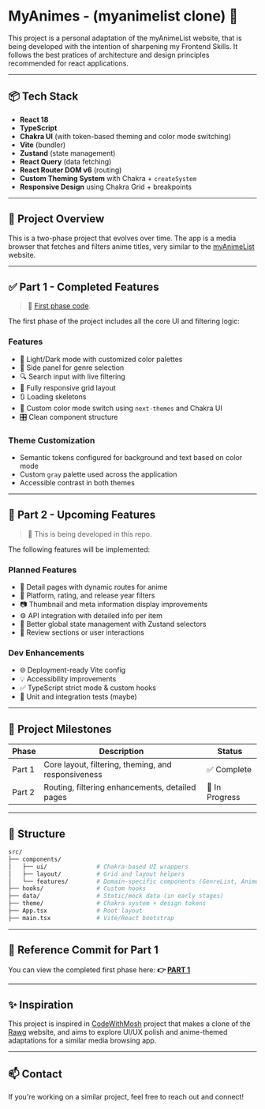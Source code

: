 # MyAnimes - (myanimelist clone) 🎌

This project is a personal adaptation of the myAnimeList website, that is being developed with the intention of sharpening my Frontend Skills. It follows the best pratices of architecture and design principles recommended for react applications. 

---

## 📦 Tech Stack

- **React 18**
- **TypeScript**
- **Chakra UI** (with token-based theming and color mode switching)
- **Vite** (bundler)
- **Zustand** (state management)
- **React Query** (data fetching)
- **React Router DOM v6** (routing)
- **Custom Theming System** with Chakra + `createSystem`
- **Responsive Design** using Chakra Grid + breakpoints

---

## 🚧 Project Overview

This is a two-phase project that evolves over time. The app is a media browser that fetches and filters anime titles, very similar to the [myAnimeList](https://myanimelist.net/) website.

---

## ✅ Part 1 - Completed Features

> 📍 [First phase code](https://github.com/GabeMed/my-anime-list-clone/tree/3d1c7cb23df876b9300d67e8ebc339e8a06739f2).

The first phase of the project includes all the core UI and filtering logic:

### Features
- 🎨 Light/Dark mode with customized color palettes
- 🧭 Side panel for genre selection
- 🔍 Search input with live filtering
- 📱 Fully responsive grid layout
- 🔃 Loading skeletons
- 🔘 Custom color mode switch using `next-themes` and Chakra UI
- 🎛️ Clean component structure

### Theme Customization
- Semantic tokens configured for background and text based on color mode
- Custom `gray` palette used across the application
- Accessible contrast in both themes

---

## 🚀 Part 2 - Upcoming Features

> 🔨 This is being developed in this repo.

The following features will be implemented:

### Planned Features
- 📄 Detail pages with dynamic routes for anime
- 🌟 Platform, rating, and release year filters
- 📷 Thumbnail and meta information display improvements
- ⚙️ API integration with detailed info per item
- 🧠 Better global state management with Zustand selectors
- 💬 Review sections or user interactions

### Dev Enhancements
- 🌐 Deployment-ready Vite config
- 💡 Accessibility improvements
- ✅ TypeScript strict mode & custom hooks
- 🧪 Unit and integration tests (maybe)

---

## 🔗 Project Milestones

| Phase | Description | Status |
|-------|-------------|--------|
| Part 1 | Core layout, filtering, theming, and responsiveness | ✅ Complete |
| Part 2 | Routing, filtering enhancements, detailed pages | 🚧 In Progress |

---

## 📂 Structure

```bash
src/
├── components/
│   ├── ui/              # Chakra-based UI wrappers
│   ├── layout/          # Grid and layout helpers
│   └── features/        # Domain-specific components (GenreList, AnimeCard, etc.)
├── hooks/               # Custom hooks
├── data/                # Static/mock data (in early stages)
├── theme/               # Chakra system + design tokens
├── App.tsx              # Root layout
├── main.tsx             # Vite/React bootstrap
```

---

## 📍 Reference Commit for Part 1

You can view the completed first phase here:
**👉 [PART 1](https://github.com/GabeMed/my-anime-list-clone/tree/3d1c7cb23df876b9300d67e8ebc339e8a06739f2)**

---

## ✨ Inspiration

This project is inspired in [CodeWithMosh](https://github.com/mosh-hamedani/game-hub) project that makes a clone of the [Rawg](https://rawg.io/) website, and aims to explore UI/UX polish and anime-themed adaptations for a similar media browsing app.

---

## 📫 Contact

If you're working on a similar project, feel free to reach out and connect!


